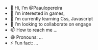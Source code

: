 - 👋 Hi, I’m @Paaulopereira
- 👀 I’m interested in games, 
- 🌱 I’m currently learning Css, Javascript
- 💞️ I’m looking to collaborate on engage
- 📫 How to reach me ...
- 😄 Pronouns: ...
- ⚡ Fun fact: ...

<!---
Paaulopereira/Paaulopereira is a ✨ special ✨ repository because its `README.md` (this file) appears on your GitHub profile.
You can click the Preview link to take a look at your changes.
--->
